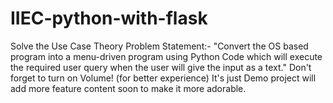 # IIEC-python-with-flask
Solve the Use Case Theory 
Problem Statement:- "Convert the OS based program into a menu-driven program using Python Code
which will execute the required user query when the user will give the input as a text."
Don't forget to turn on Volume! (for better experience)
It's just Demo project will add more feature content soon to make it more adorable. 

